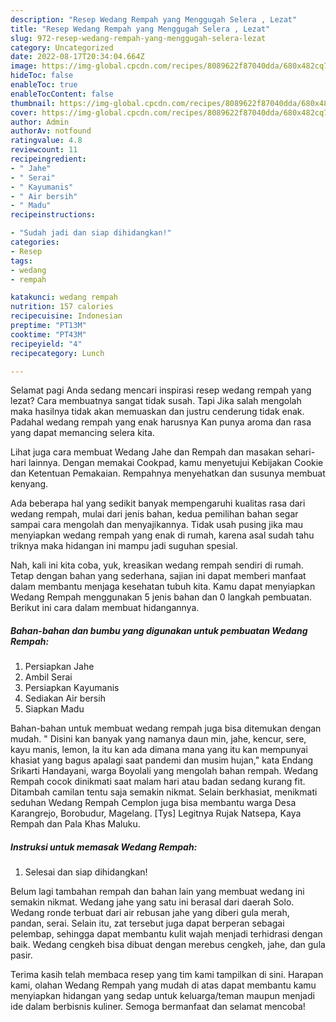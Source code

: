 ```yaml
---
description: "Resep Wedang Rempah yang Menggugah Selera , Lezat"
title: "Resep Wedang Rempah yang Menggugah Selera , Lezat"
slug: 972-resep-wedang-rempah-yang-menggugah-selera-lezat
category: Uncategorized
date: 2022-08-17T20:34:04.664Z
image: https://img-global.cpcdn.com/recipes/8089622f87040dda/680x482cq70/wedang-rempah-foto-resep-utama.jpg
hideToc: false
enableToc: true
enableTocContent: false
thumbnail: https://img-global.cpcdn.com/recipes/8089622f87040dda/680x482cq70/wedang-rempah-foto-resep-utama.jpg
cover: https://img-global.cpcdn.com/recipes/8089622f87040dda/680x482cq70/wedang-rempah-foto-resep-utama.jpg
author: Admin
authorAv: notfound
ratingvalue: 4.8
reviewcount: 11
recipeingredient:
- " Jahe"
- " Serai"
- " Kayumanis"
- " Air bersih"
- " Madu"
recipeinstructions:

- "Sudah jadi dan siap dihidangkan!"
categories:
- Resep
tags:
- wedang
- rempah

katakunci: wedang rempah 
nutrition: 157 calories
recipecuisine: Indonesian
preptime: "PT13M"
cooktime: "PT43M"
recipeyield: "4"
recipecategory: Lunch

---
```



Selamat pagi Anda sedang mencari inspirasi resep wedang rempah yang lezat? Cara membuatnya sangat tidak susah. Tapi Jika salah mengolah maka hasilnya tidak akan memuaskan dan justru cenderung tidak enak. Padahal wedang rempah yang enak harusnya Kan punya aroma dan rasa yang dapat memancing selera kita.


Lihat juga cara membuat Wedang Jahe dan Rempah dan masakan sehari-hari lainnya. Dengan memakai Cookpad, kamu menyetujui Kebijakan Cookie dan Ketentuan Pemakaian. Rempahnya menyehatkan dan susunya membuat kenyang.

Ada beberapa hal yang sedikit banyak mempengaruhi kualitas rasa dari wedang rempah, mulai dari jenis bahan, kedua pemilihan bahan segar sampai cara mengolah dan menyajikannya. Tidak usah pusing jika mau menyiapkan wedang rempah yang enak di rumah, karena asal sudah tahu triknya maka hidangan ini mampu jadi suguhan spesial.


Nah, kali ini kita coba, yuk, kreasikan wedang rempah sendiri di rumah. Tetap dengan bahan yang sederhana, sajian ini dapat memberi manfaat dalam membantu menjaga kesehatan tubuh kita. Kamu dapat menyiapkan Wedang Rempah menggunakan 5 jenis bahan dan 0 langkah pembuatan. Berikut ini cara dalam membuat hidangannya.

<!--inarticleads1-->

##### Bahan-bahan dan bumbu yang digunakan untuk pembuatan Wedang Rempah:

1. Persiapkan  Jahe
1. Ambil  Serai
1. Persiapkan  Kayumanis
1. Sediakan  Air bersih
1. Siapkan  Madu


Bahan-bahan untuk membuat wedang rempah juga bisa ditemukan dengan mudah. &#34; Disini kan banyak yang namanya daun min, jahe, kencur, sere, kayu manis, lemon, la itu kan ada dimana mana yang itu kan mempunyai khasiat yang bagus apalagi saat pandemi dan musim hujan,&#34; kata Endang Srikarti Handayani, warga Boyolali yang mengolah bahan rempah. Wedang Rempah cocok dinikmati saat malam hari atau badan sedang kurang fit. Ditambah camilan tentu saja semakin nikmat. Selain berkhasiat, menikmati seduhan Wedang Rempah Cemplon juga bisa membantu warga Desa Karangrejo, Borobudur, Magelang. [Tys] Legitnya Rujak Natsepa, Kaya Rempah dan Pala Khas Maluku. 

<!--inarticleads2-->

##### Instruksi untuk memasak Wedang Rempah:


1. Selesai dan siap dihidangkan!

Belum lagi tambahan rempah dan bahan lain yang membuat wedang ini semakin nikmat. Wedang jahe yang satu ini berasal dari daerah Solo. Wedang ronde terbuat dari air rebusan jahe yang diberi gula merah, pandan, serai. Selain itu, zat tersebut juga dapat berperan sebagai pelembap, sehingga dapat membantu kulit wajah menjadi terhidrasi dengan baik. Wedang cengkeh bisa dibuat dengan merebus cengkeh, jahe, dan gula pasir. 

Terima kasih telah membaca resep yang tim kami tampilkan di sini. Harapan kami, olahan Wedang Rempah yang mudah di atas dapat membantu kamu menyiapkan hidangan yang sedap untuk keluarga/teman maupun menjadi ide dalam berbisnis kuliner. Semoga bermanfaat dan selamat mencoba!
